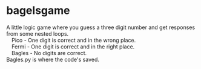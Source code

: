  # bagelsgame
A little logic game where you guess a three digit number and get responses from some nested loops.\
&emsp;Pico   - One digit is correct and in the wrong place.\
&emsp;Fermi  - One digit is correct and in the right place.\
&emsp;Bagles - No digits are correct.\
Bagles.py is where the code's saved.
